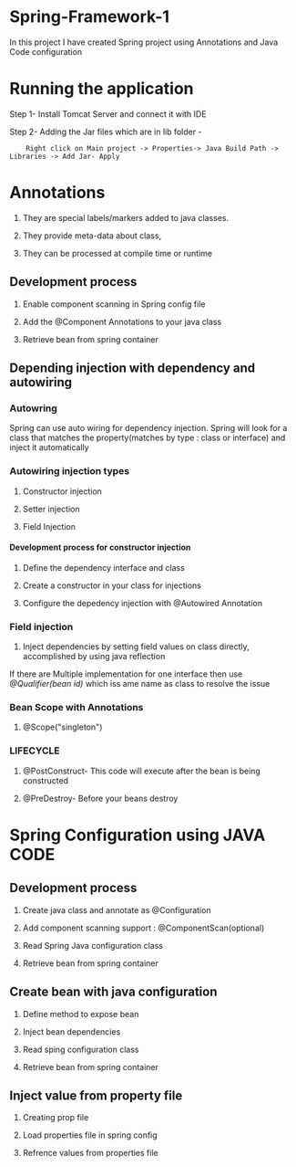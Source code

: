 # Spring-Framework-1

In this project I have created Spring project using Annotations and Java Code configuration

# Running the application

Step 1- Install Tomcat Server and connect it with IDE

Step 2- Adding the Jar files which are in lib folder -

        Right click on Main project -> Properties-> Java Build Path -> Libraries -> Add Jar- Apply

# Annotations

1. They are special labels/markers added to java classes. 
 
2. They provide meta-data about class, 
 
3. They can be processed at compile time or runtime

## Development process

1. Enable component scanning in Spring config file

2. Add the @Component Annotations to your java class

3. Retrieve bean from spring container

## Depending injection with dependency and autowiring

### Autowring
Spring can use auto wiring for dependency injection. Spring will look for a class that matches the property(matches by type : class or interface) and inject it automatically

### Autowiring injection types

1. Constructor injection

2. Setter injection

3. Field Injection

#### Development process for constructor injection 

1. Define the dependency interface and class

2. Create a constructor in your class for injections

3. Configure the depedency injection with @Autowired Annotation
 
### Field injection

1. Inject dependencies by setting field values on class directly, accomplished by using java reflection

If there are Multiple implementation for one interface then use *@Qualifier(bean id)* which iss ame name as class to resolve the issue

### Bean Scope with Annotations

1. @Scope("singleton")

### LIFECYCLE

1. @PostConstruct- This code will execute after the bean is being constructed

2. @PreDestroy- Before your beans destroy

# Spring Configuration using JAVA CODE

## Development process

1. Create java class and annotate as @Configuration

2. Add component scanning support : @ComponentScan(optional)

3. Read Spring Java configuration class

4. Retrieve bean from spring container

## Create bean with java configuration

1. Define method to expose bean

2. Inject bean dependencies

3. Read sping configuration class

4. Retrieve bean from spring container

## Inject value from property file

1. Creating prop file

2. Load properties file in spring config

3. Refrence values from properties file
